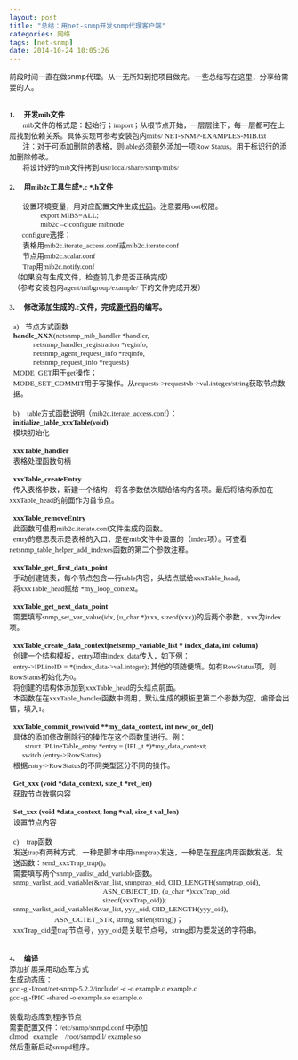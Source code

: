 ```yaml
---
layout: post
title: "总结：用net-snmp开发snmp代理客户端"
categories: 网络
tags: [net-snmp]
date: 2014-10-24 10:05:26
---
```


<span style="font-size: small;">前段时间一直在做snmp代理。从一无所知到把项目做完。一些总结写在这里，分享给需要的人。</span></p>
<p class="MsoNormal" style="margin: 0cm 0cm 0pt;"><span lang="EN-US"><span style="font-family: Times New Roman; font-size: small;">&nbsp;</span></span></p>
<p class="MsoNormal" style="text-indent: -18pt; margin: 0cm 0cm 0pt 18pt;"><strong style=""><span style="" lang="EN-US"><span style=""><span style="font-family: Times New Roman;"><span style="font-size: small;">1.</span><span style="font: 7pt &quot;Times New Roman&quot;;">&nbsp;&nbsp;&nbsp;&nbsp;&nbsp;&nbsp; </span></span></span></span></strong><span style="font-size: small;"><strong style=""><span style="font-family: 宋体;">开发</span><span lang="EN-US"><span style="font-family: Times New Roman;">mib</span></span></strong><strong style=""><span style="font-family: 宋体;">文件</span></strong></span></p>
<p class="MsoNormal" style="text-indent: 18pt; margin: 0cm 0cm 0pt;"><span style="font-size: small;"><span lang="EN-US"><span style="font-family: Times New Roman;">mib</span></span><span style="font-family: 宋体;">文件的格式是：起始行；</span><span lang="EN-US"><span style="font-family: Times New Roman;">import</span></span><span style="font-family: 宋体;">；从根节点开始，一层层往下，每一层都可在上层找到依赖关系。具体实现可参考安装包内</span><span lang="EN-US"><span style="font-family: Times New Roman;">mibs/ NET-SNMP-EXAMPLES-MIB.txt</span></span></span></p>
<p class="MsoNormal" style="text-indent: 18pt; margin: 0cm 0cm 0pt;"><span style="font-size: small;"><span style="font-family: 宋体;">注：对于可添加删除的表格，则</span><span lang="EN-US"><span style="font-family: Times New Roman;">table</span></span><span style="font-family: 宋体;">必须额外添加一项</span><span lang="EN-US"><span style="font-family: Times New Roman;">Row Status</span></span><span style="font-family: 宋体;">。用于标识行的添加删除修改。</span></span></p>
<p class="MsoNormal" style="text-indent: 18pt; margin: 0cm 0cm 0pt;"><span style="font-size: small;"><span style="font-family: 宋体;">将设计好的</span><span lang="EN-US"><span style="font-family: Times New Roman;">mib</span></span><span style="font-family: 宋体;">文件拷到</span><span lang="EN-US"><span style="font-family: Times New Roman;">/usr/local/share/snmp/mibs/</span></span></span></p>
<p class="MsoNormal" style="margin: 0cm 0cm 0pt;"><span lang="EN-US"><span style="font-family: Times New Roman; font-size: small;">&nbsp;</span></span></p>
<p class="MsoNormal" style="text-indent: -18pt; margin: 0cm 0cm 0pt 18pt;"><strong style=""><span style="" lang="EN-US"><span style=""><span style="font-family: Times New Roman;"><span style="font-size: small;">2.</span><span style="font: 7pt &quot;Times New Roman&quot;;">&nbsp;&nbsp;&nbsp;&nbsp;&nbsp;&nbsp; </span></span></span></span></strong><span style="font-size: small;"><strong style=""><span style="font-family: 宋体;">用</span><span lang="EN-US"><span style="font-family: Times New Roman;">mib2c</span></span></strong><strong style=""><span style="font-family: 宋体;">工具生成</span><span lang="EN-US"><span style="font-family: Times New Roman;">*.c *.h</span></span></strong><strong style=""><span style="font-family: 宋体;">文件</span></strong></span></p>
<p class="MsoNormal" style="margin: 0cm 0cm 0pt 18pt;"><span lang="EN-US"><span style="font-family: Times New Roman; font-size: small;">&nbsp;</span></span></p>
<p class="MsoNormal" style="margin: 0cm 0cm 0pt 18pt;"><span style="font-size: small;"><span style="font-family: 宋体;">设置环境变量，用对应配置文件生成<span class="wp_keywordlink"><a href="http://www.doc5188.com/" title="代码" target="_blank">代码</a></span>。注意要用</span><span lang="EN-US"><span style="font-family: Times New Roman;">root</span></span><span style="font-family: 宋体;">权限。</span></span></p>
<p class="MsoNormal" style="text-indent: 21pt; margin: 0cm 0cm 0pt 21pt;"><span lang="EN-US"><span style="font-family: Times New Roman; font-size: small;">export MIBS=ALL;</span></span></p>
<p class="MsoNormal" style="text-indent: 21pt; margin: 0cm 0cm 0pt 21pt;"><span lang="EN-US"><span style="font-family: Times New Roman; font-size: small;">mib2c –c configure mibnode</span></span></p>
<p class="MsoNormal" style="margin: 0cm 0cm 0pt;"><span style="font-size: small;"><span lang="EN-US"><span style="font-family: Times New Roman;"><span style="">&nbsp;&nbsp;&nbsp;&nbsp;&nbsp;&nbsp; </span>configure</span></span><span style="font-family: 宋体;">选择：</span></span></p>
<p class="MsoNormal" style="text-indent: 18pt; margin: 0cm 0cm 0pt;"><span style="font-size: small;"><span style="font-family: 宋体;">表格用</span><span lang="EN-US"><span style="font-family: Times New Roman;">mib2c.iterate_access.conf</span></span><span style="font-family: 宋体;">或</span><span lang="EN-US"><span style="font-family: Times New Roman;">mib2c.iterate.conf</span></span></span></p>
<p class="MsoNormal" style="text-indent: 18pt; margin: 0cm 0cm 0pt;"><span style="font-size: small;"><span style="font-family: 宋体;">节点用</span><span lang="EN-US"><span style="font-family: Times New Roman;">mib2c.scalar.conf</span></span></span></p>
<p class="MsoNormal" style="text-indent: 18pt; margin: 0cm 0cm 0pt;"><span style="font-size: small;"><span lang="EN-US"><span style="font-family: Times New Roman;">Trap</span></span><span style="font-family: 宋体;">用</span><span lang="EN-US"><span style="font-family: Times New Roman;">mib2c.notify.conf</span></span></span></p>
<p class="MsoNormal" style="text-indent: 5.25pt; margin: 0cm 0cm 0pt;"><span style="font-family: 宋体;"><span style="font-size: small;">（如果没有生成文件，检查前几步是否正确完成）</span></span></p>
<p class="MsoNormal" style="text-indent: 5.25pt; margin: 0cm 0cm 0pt;"><span style="font-size: small;"><span style="font-family: 宋体;">（参考安装包内</span><span lang="EN-US"><span style="font-family: Times New Roman;">agent/mibgroup/example/ </span></span><span style="font-family: 宋体;">下的文件完成开发）</span></span></p>
<p class="MsoNormal" style="margin: 0cm 0cm 0pt;"><span lang="EN-US"><span style="font-family: Times New Roman; font-size: small;">&nbsp;</span></span></p>
<p class="MsoNormal" style="text-indent: -18pt; margin: 0cm 0cm 0pt 18pt;"><strong style=""><span style="" lang="EN-US"><span style=""><span style="font-family: Times New Roman;"><span style="font-size: small;">3.</span><span style="font: 7pt &quot;Times New Roman&quot;;">&nbsp;&nbsp;&nbsp;&nbsp;&nbsp;&nbsp; </span></span></span></span></strong><span style="font-size: small;"><strong style=""><span style="font-family: 宋体;">修改添加生成的</span><span lang="EN-US"><span style="font-family: Times New Roman;">.c</span></span></strong><strong style=""><span style="font-family: 宋体;">文件，完成<span class="wp_keywordlink"><a href="http://www.doc5188.com/" title="源代码" target="_blank">源代码</a></span>的编写。</span></strong></span></p>
<p class="MsoNormal" style="text-indent: 5.25pt; margin: 0cm 0cm 0pt;"><span lang="EN-US"><span style="font-family: Times New Roman; font-size: small;">&nbsp;</span></span></p>
<p class="MsoNormal" style="text-indent: -18pt; margin: 0cm 0cm 0pt 23.25pt;"><span style="font-family: 宋体;" lang="EN-US"><span style=""><span style="font-size: small;">a)</span><span style="font: 7pt &quot;Times New Roman&quot;;">&nbsp;&nbsp;&nbsp;&nbsp; </span></span></span><span style="font-family: 宋体;"><span style="font-size: small;">节点方式函数</span></span></p>
<p class="MsoNormal" style="margin: 0cm 0cm 0pt 5.25pt;"><span style="font-family: Times New Roman;"><span style="font-size: small;"><strong style=""><span lang="EN-US">handle_XXX</span></strong><span lang="EN-US">(netsnmp_mib_handler *handler,</span></span></span></p>
<p class="MsoNormal" style="margin: 0cm 0cm 0pt 5.25pt;"><span lang="EN-US"><span style="font-family: Times New Roman;"><span style="font-size: small;"><span style="">&nbsp;&nbsp;&nbsp;&nbsp;&nbsp;&nbsp;&nbsp;&nbsp;&nbsp;&nbsp; </span>netsnmp_handler_registration *reginfo,</span></span></span></p>
<p class="MsoNormal" style="margin: 0cm 0cm 0pt 5.25pt;"><span lang="EN-US"><span style="font-family: Times New Roman;"><span style="font-size: small;"><span style="">&nbsp;&nbsp;&nbsp;&nbsp;&nbsp;&nbsp;&nbsp;&nbsp;&nbsp;&nbsp; </span>netsnmp_agent_request_info *reqinfo,</span></span></span></p>
<p class="MsoNormal" style="margin: 0cm 0cm 0pt 5.25pt;"><span lang="EN-US"><span style="font-family: Times New Roman;"><span style="font-size: small;"><span style="">&nbsp;&nbsp;&nbsp;&nbsp;&nbsp;&nbsp;&nbsp;&nbsp;&nbsp;&nbsp; </span>netsnmp_request_info *requests)</span></span></span></p>
<p class="MsoNormal" style="margin: 0cm 0cm 0pt 5.25pt;"><span style="font-size: small;"><span lang="EN-US"><span style="font-family: Times New Roman;">MODE_GET</span></span><span style="font-family: 宋体;">用于</span><span lang="EN-US"><span style="font-family: Times New Roman;">get</span></span><span style="font-family: 宋体;">操作；</span></span></p>
<p class="MsoNormal" style="margin: 0cm 0cm 0pt 5.25pt;"><span style="font-size: small;"><span lang="EN-US"><span style="font-family: Times New Roman;">MODE_SET_COMMIT</span></span><span style="font-family: 宋体;">用于写操作。从</span><span lang="EN-US"><span style="font-family: Times New Roman;">requests-&gt;requestvb-&gt;val.integer/string</span></span><span style="font-family: 宋体;">获取节点数据。</span></span></p>
<p class="MsoNormal" style="margin: 0cm 0cm 0pt 5.25pt;"><span lang="EN-US"><span style="font-family: Times New Roman; font-size: small;">&nbsp;</span></span></p>
<p class="MsoNormal" style="text-indent: -18pt; margin: 0cm 0cm 0pt 23.25pt;"><span style="font-family: Times New Roman;"><span style="" lang="EN-US"><span style=""><span style="font-size: small;">b)</span><span style="font: 7pt &quot;Times New Roman&quot;;">&nbsp;&nbsp;&nbsp;&nbsp;&nbsp; </span></span></span><span lang="EN-US"><span style="font-size: small;">table</span></span></span><span style="font-size: small;"><span style="font-family: 宋体;">方式函数说明（</span><span lang="EN-US"><span style="font-family: Times New Roman;">mib2c.iterate_access.conf</span></span><span style="font-family: 宋体;">）：</span></span></p>
<p class="MsoNormal" style="text-indent: 5.25pt; margin: 0cm 0cm 0pt;"><strong style=""><span lang="EN-US"><span style="font-family: Times New Roman;"><span style="font-size: small;">initialize_table_xxxTable(void)</span></span></span></strong></p>
<p class="MsoNormal" style="text-indent: 5.25pt; margin: 0cm 0cm 0pt;"><span style="font-family: 宋体;"><span style="font-size: small;">模块初始化</span></span></p>
<p class="MsoNormal" style="text-indent: 5.25pt; margin: 0cm 0cm 0pt;"><span lang="EN-US"><span style="font-family: Times New Roman; font-size: small;">&nbsp;</span></span></p>
<p class="MsoNormal" style="text-indent: 5.25pt; margin: 0cm 0cm 0pt;"><strong style=""><span lang="EN-US"><span style="font-family: Times New Roman;"><span style="font-size: small;">xxxTable_handler</span></span></span></strong></p>
<p class="MsoNormal" style="text-indent: 5.25pt; margin: 0cm 0cm 0pt;"><span style="font-family: 宋体;"><span style="font-size: small;">表格处理函数句柄</span></span></p>
<p class="MsoNormal" style="text-indent: 5.25pt; margin: 0cm 0cm 0pt;"><span lang="EN-US"><span style="font-family: Times New Roman; font-size: small;">&nbsp;</span></span></p>
<p class="MsoNormal" style="text-indent: 5.25pt; margin: 0cm 0cm 0pt;"><strong style=""><span lang="EN-US"><span style="font-family: Times New Roman;"><span style="font-size: small;">xxxTable_createEntry</span></span></span></strong></p>
<p class="MsoNormal" style="text-indent: 5.25pt; margin: 0cm 0cm 0pt;"><span style="font-size: small;"><span style="font-family: 宋体;">传入表格参数，新建一个结构，将各参数依次赋给结构内各项。最后将结构添加在</span><span lang="EN-US"><span style="font-family: Times New Roman;">xxxTable_head</span></span><span style="font-family: 宋体;">的前面作为首节点。</span></span></p>
<p class="MsoNormal" style="text-indent: 5.25pt; margin: 0cm 0cm 0pt;"><span lang="EN-US"><span style="font-family: Times New Roman; font-size: small;">&nbsp;</span></span></p>
<p class="MsoNormal" style="text-indent: 5.25pt; margin: 0cm 0cm 0pt;"><strong style=""><span lang="EN-US"><span style="font-family: Times New Roman;"><span style="font-size: small;">xxxTable_removeEntry</span></span></span></strong></p>
<p class="MsoNormal" style="text-indent: 5.25pt; margin: 0cm 0cm 0pt;"><span style="font-size: small;"><span style="font-family: 宋体;">此函数可借用</span><span lang="EN-US"><span style="font-family: Times New Roman;">mib2c.iterate.conf</span></span><span style="font-family: 宋体;">文件生成的函数。</span></span></p>
<p class="MsoNormal" style="text-indent: 5.25pt; margin: 0cm 0cm 0pt;"><span style="font-size: small;"><span lang="EN-US"><span style="font-family: Times New Roman;">entry</span></span><span style="font-family: 宋体;">的意思表示是表格的入口，是在</span><span lang="EN-US"><span style="font-family: Times New Roman;">mib</span></span><span style="font-family: 宋体;">文件中设置的（</span><span lang="EN-US"><span style="font-family: Times New Roman;">index</span></span><span style="font-family: 宋体;">项）。可查看</span><span lang="EN-US"><span style="font-family: Times New Roman;">netsnmp_table_helper_add_indexes</span></span><span style="font-family: 宋体;">函数的第二个参数注释。</span></span></p>
<p class="MsoNormal" style="text-indent: 5.25pt; margin: 0cm 0cm 0pt;"><span lang="EN-US"><span style="font-family: Times New Roman; font-size: small;">&nbsp;</span></span></p>
<p class="MsoNormal" style="text-indent: 5.25pt; margin: 0cm 0cm 0pt;"><strong style=""><span lang="EN-US"><span style="font-family: Times New Roman;"><span style="font-size: small;">xxxTable_get_first_data_point</span></span></span></strong></p>
<p class="MsoNormal" style="text-indent: 5.25pt; margin: 0cm 0cm 0pt;"><span style="font-size: small;"><span style="font-family: 宋体;">手动创建链表，每个节点包含一行</span><span lang="EN-US"><span style="font-family: Times New Roman;">table</span></span><span style="font-family: 宋体;">内容，头结点赋给</span><span lang="EN-US"><span style="font-family: Times New Roman;">xxxTable_head</span></span><span style="font-family: 宋体;">。</span></span></p>
<p class="MsoNormal" style="text-indent: 5.25pt; margin: 0cm 0cm 0pt;"><span style="font-size: small;"><span style="font-family: 宋体;">将</span><span lang="EN-US"><span style="font-family: Times New Roman;">xxxTable_head</span></span><span style="font-family: 宋体;">赋给</span><span lang="EN-US"><span style="font-family: Times New Roman;"> *my_loop_context</span></span><span style="font-family: 宋体;">。</span></span></p>
<p class="MsoNormal" style="text-indent: 5.25pt; margin: 0cm 0cm 0pt;"><span lang="EN-US"><span style="font-family: Times New Roman; font-size: small;">&nbsp;</span></span></p>
<p class="MsoNormal" style="text-indent: 5.25pt; margin: 0cm 0cm 0pt;"><strong style=""><span lang="EN-US"><span style="font-family: Times New Roman;"><span style="font-size: small;">xxxTable_get_next_data_point</span></span></span></strong></p>
<p class="MsoNormal" style="text-indent: 5.25pt; margin: 0cm 0cm 0pt;"><span style="font-size: small;"><span style="font-family: 宋体;">需要填写</span><span lang="EN-US"><span style="font-family: Times New Roman;">snmp_set_var_value(idx, (u_char *)xxx, sizeof(xxx))</span></span><span style="font-family: 宋体;">的后两个参数，</span><span lang="EN-US"><span style="font-family: Times New Roman;">xxx</span></span><span style="font-family: 宋体;">为</span><span lang="EN-US"><span style="font-family: Times New Roman;">index</span></span><span style="font-family: 宋体;">项。</span></span></p>
<p class="MsoNormal" style="text-indent: 5.25pt; margin: 0cm 0cm 0pt;"><span lang="EN-US"><span style="font-family: Times New Roman; font-size: small;">&nbsp;</span></span></p>
<p class="MsoNormal" style="text-indent: 5.25pt; margin: 0cm 0cm 0pt;"><strong style=""><span lang="EN-US"><span style="font-family: Times New Roman;"><span style="font-size: small;">xxxTable_create_data_context(netsnmp_variable_list * index_data, int column)</span></span></span></strong></p>
<p class="MsoNormal" style="text-indent: 5.25pt; margin: 0cm 0cm 0pt;"><span style="font-size: small;"><span style="font-family: 宋体;">创建一个结构模板，</span><span lang="EN-US"><span style="font-family: Times New Roman;">entry</span></span><span style="font-family: 宋体;">项由</span><span lang="EN-US"><span style="font-family: Times New Roman;">index_data</span></span><span style="font-family: 宋体;">传入，如下例：</span></span></p>
<p class="MsoNormal" style="text-indent: 5.25pt; margin: 0cm 0cm 0pt;"><span style="font-size: small;"><span lang="EN-US"><span style="font-family: Times New Roman;">entry-&gt;IPLineID = *(index_data-&gt;val.integer); </span></span><span style="font-family: 宋体;">其他的项随便填。如有</span><span lang="EN-US"><span style="font-family: Times New Roman;">RowStatus</span></span><span style="font-family: 宋体;">项，则</span><span lang="EN-US"><span style="font-family: Times New Roman;">RowStatus</span></span><span style="font-family: 宋体;">初始化为</span><span lang="EN-US"><span style="font-family: Times New Roman;">0</span></span><span style="font-family: 宋体;">。</span></span></p>
<p class="MsoNormal" style="text-indent: 5.25pt; margin: 0cm 0cm 0pt;"><span style="font-size: small;"><span style="font-family: 宋体;">将创建的结构体添加到</span><span lang="EN-US"><span style="font-family: Times New Roman;">xxxTable_head</span></span><span style="font-family: 宋体;">的头结点前面。</span></span></p>
<p class="MsoNormal" style="text-indent: 5.25pt; margin: 0cm 0cm 0pt;"><span style="font-size: small;"><span style="font-family: 宋体;">本函数在在</span><span lang="EN-US"><span style="font-family: Times New Roman;">xxxTable_handler</span></span><span style="font-family: 宋体;">函数中调用，默认生成的模板里第二个参数为空，编译会出错，填入</span><span lang="EN-US"><span style="font-family: Times New Roman;">1</span></span><span style="font-family: 宋体;">。</span></span></p>
<p class="MsoNormal" style="text-indent: 5.25pt; margin: 0cm 0cm 0pt;"><span lang="EN-US"><span style="font-family: Times New Roman; font-size: small;">&nbsp;</span></span></p>
<p class="MsoNormal" style="text-indent: 5.25pt; margin: 0cm 0cm 0pt;"><strong style=""><span lang="EN-US"><span style="font-family: Times New Roman;"><span style="font-size: small;">xxxTable_commit_row(void **my_data_context, int new_or_del)</span></span></span></strong></p>
<p class="MsoNormal" style="text-indent: 5.25pt; margin: 0cm 0cm 0pt;"><span style="font-family: 宋体;"><span style="font-size: small;">具体的添加修改删除行的操作在这个函数里进行。例：</span></span></p>
<p class="MsoNormal" style="text-indent: 21pt; margin: 0cm 0cm 0pt;"><span lang="EN-US"><span style="font-family: Times New Roman; font-size: small;">struct IPLineTable_entry *entry = (IPL_t *)*my_data_context;</span></span></p>
<p class="MsoNormal" style="text-indent: 5.25pt; margin: 0cm 0cm 0pt;"><span lang="EN-US"><span style="font-family: Times New Roman;"><span style="font-size: small;"><span style="">&nbsp;&nbsp;&nbsp;&nbsp; </span>switch (entry-&gt;RowStatus)</span></span></span></p>
<p class="MsoNormal" style="text-indent: 5.25pt; margin: 0cm 0cm 0pt;"><span style="font-size: small;"><span style="font-family: 宋体;">根据</span><span lang="EN-US"><span style="font-family: Times New Roman;">entry-&gt;RowStatus</span></span><span style="font-family: 宋体;">的不同类型区分不同的操作。</span></span></p>
<p class="MsoNormal" style="text-indent: 5.25pt; margin: 0cm 0cm 0pt;"><span lang="EN-US"><span style="font-family: Times New Roman; font-size: small;">&nbsp;</span></span></p>
<p class="MsoNormal" style="text-indent: 5.25pt; margin: 0cm 0cm 0pt;"><span style="font-family: Times New Roman;"><span style="font-size: small;"><strong style=""><span lang="EN-US">Get_xxx</span></strong><span lang="EN-US"> <strong style="">(void *data_context, size_t *ret_len)</strong></span></span></span></p>
<p class="MsoNormal" style="text-indent: 5.25pt; margin: 0cm 0cm 0pt;"><span style="font-family: 宋体;"><span style="font-size: small;">获取节点数据内容</span></span></p>
<p class="MsoNormal" style="text-indent: 5.25pt; margin: 0cm 0cm 0pt;"><span lang="EN-US"><span style="font-family: Times New Roman; font-size: small;">&nbsp;</span></span></p>
<p class="MsoNormal" style="text-indent: 5.25pt; margin: 0cm 0cm 0pt;"><span style="font-family: Times New Roman;"><span style="font-size: small;"><strong style=""><span lang="EN-US">Set_xxx</span></strong><span lang="EN-US"> <strong style="">(void *data_context, long *val, size_t val_len)</strong></span></span></span></p>
<p class="MsoNormal" style="text-indent: 5.25pt; margin: 0cm 0cm 0pt;"><span style="font-family: 宋体;"><span style="font-size: small;">设置节点内容</span></span></p>
<p class="MsoNormal" style="text-indent: 5.25pt; margin: 0cm 0cm 0pt;"><span lang="EN-US"><span style="font-family: Times New Roman; font-size: small;">&nbsp;</span></span></p>
<p class="MsoNormal" style="text-indent: -18pt; margin: 0cm 0cm 0pt 23.25pt;"><span style="font-family: Times New Roman;"><span style="" lang="EN-US"><span style=""><span style="font-size: small;">c)</span><span style="font: 7pt &quot;Times New Roman&quot;;">&nbsp;&nbsp;&nbsp;&nbsp;&nbsp; </span></span></span><span lang="EN-US"><span style="font-size: small;">trap</span></span></span><span style="font-family: 宋体;"><span style="font-size: small;">函数</span></span></p>
<p class="MsoNormal" style="margin: 0cm 0cm 0pt 5.25pt;"><span style="font-size: small;"><span style="font-family: 宋体;">发送</span><span lang="EN-US"><span style="font-family: Times New Roman;">trap</span></span><span style="font-family: 宋体;">有两种方式，一种是脚本中用</span><span lang="EN-US"><span style="font-family: Times New Roman;">snmptrap</span></span><span style="font-family: 宋体;">发送，一种是在<span class="wp_keywordlink"><a href="http://www.doc5188.com/" title="程序" target="_blank">程序</a></span>内用函数发送。发送函数：</span><span lang="EN-US"><span style="font-family: Times New Roman;">send_xxxTrap_trap()</span></span><span style="font-family: 宋体;">。</span></span></p>
<p class="MsoNormal" style="margin: 0cm 0cm 0pt 5.25pt;"><span style="font-size: small;"><span style="font-family: 宋体;">需要填写两个</span><span lang="EN-US"><span style="font-family: Times New Roman;">snmp_varlist_add_variable</span></span><span style="font-family: 宋体;">函数。</span></span></p>
<p class="MsoNormal" style="margin: 0cm 0cm 0pt 5.25pt;"><span lang="EN-US"><span style="font-family: Times New Roman; font-size: small;">snmp_varlist_add_variable(&amp;var_list, snmptrap_oid, OID_LENGTH(snmptrap_oid),</span></span></p>
<p class="MsoNormal" style="margin: 0cm 0cm 0pt 126pt;"><span lang="EN-US"><span style="font-family: Times New Roman; font-size: small;">ASN_OBJECT_ID, (u_char *)xxxTrap_oid, sizeof(xxxTrap_oid));</span></span></p>
<p class="MsoNormal" style="margin: 0cm 0cm 0pt 5.25pt;"><span lang="EN-US"><span style="font-family: Times New Roman; font-size: small;">snmp_varlist_add_variable(&amp;var_list, yyy_oid, OID_LENGTH(yyy_oid),</span></span></p>
<p class="MsoNormal" style="margin: 0cm 0cm 0pt 5.25pt;"><span style="font-size: small;"><span lang="EN-US"><span style="font-family: Times New Roman;"><span style="">&nbsp;&nbsp;&nbsp;&nbsp;&nbsp;&nbsp;&nbsp;&nbsp;&nbsp;&nbsp;&nbsp;&nbsp;&nbsp;&nbsp;&nbsp;&nbsp;&nbsp;&nbsp;&nbsp;&nbsp;&nbsp;&nbsp; </span>ASN_OCTET_STR, string, strlen(string))</span></span><span style="font-family: 宋体;">；</span></span></p>
<p class="MsoNormal" style="margin: 0cm 0cm 0pt 5.25pt;"><span style="font-size: small;"><span lang="EN-US"><span style="font-family: Times New Roman;">xxxTrap_oid</span></span><span style="font-family: 宋体;">是</span><span lang="EN-US"><span style="font-family: Times New Roman;">trap</span></span><span style="font-family: 宋体;">节点号，</span><span lang="EN-US"><span style="font-family: Times New Roman;">yyy_oid</span></span><span style="font-family: 宋体;">是关联节点号，</span><span lang="EN-US"><span style="font-family: Times New Roman;">string</span></span><span style="font-family: 宋体;">即为要发送的字符串。</span></span></p>
<p class="MsoNormal" style="margin: 0cm 0cm 0pt;"><span lang="EN-US"><span style="font-family: Times New Roman; font-size: small;">&nbsp;</span></span></p>
<p class="MsoNormal" style="margin: 0cm 0cm 0pt;"><span lang="EN-US"><span style="font-family: Times New Roman; font-size: small;">&nbsp;</span></span></p>
<p class="MsoNormal" style="text-indent: -18pt; margin: 0cm 0cm 0pt 18pt;"><strong style=""><span style="" lang="EN-US"><span style=""><span style="font-family: Times New Roman;"><span style="font-size: small;">4.</span><span style="font: 7pt &quot;Times New Roman&quot;;">&nbsp;&nbsp;&nbsp;&nbsp;&nbsp;&nbsp; </span></span></span></span></strong><strong style=""><span style="font-size: small;"><span style="font-family: 宋体;">编译</span></span></strong></p>
<p class="MsoNormal" style="margin: 0cm 0cm 0pt;"><span style="font-family: 宋体;"><span style="font-size: small;">添加扩展采用动态库方式</span></span></p>
<p class="MsoNormal" style="margin: 0cm 0cm 0pt;"><span style="font-family: 宋体;"><span style="font-size: small;">生成动态库：</span></span></p>
<p class="MsoNormal" style="margin: 0cm 0cm 0pt;"><span lang="EN-US"><span style="font-family: Times New Roman; font-size: small;">gcc -g -I/root/net-snmp-5.2.2/include/ -c -o example.o example.c </span></span></p>
<p class="MsoNormal" style="margin: 0cm 0cm 0pt;"><span lang="EN-US"><span style="font-family: Times New Roman; font-size: small;">gcc -g -fPIC -shared -o example.so example.o</span></span></p>
<p class="MsoNormal" style="margin: 0cm 0cm 0pt;"><span lang="EN-US"><span style="font-family: Times New Roman; font-size: small;">&nbsp;</span></span></p>
<p class="MsoNormal" style="margin: 0cm 0cm 0pt;"><span style="font-family: 宋体;"><span style="font-size: small;">装载动态库到程序节点</span></span></p>
<p class="MsoNormal" style="margin: 0cm 0cm 0pt;"><span style="font-size: small;"><span style="font-family: 宋体;">需要配置文件：</span><span lang="EN-US"><span style="font-family: Times New Roman;">/etc/snmp/snmpd.conf </span></span><span style="font-family: 宋体;">中添加</span></span></p>
<p class="MsoNormal" style="margin: 0cm 0cm 0pt;"><span lang="EN-US"><span style="font-family: Times New Roman; font-size: small;">dlmod<span style="">&nbsp;&nbsp; </span>example<span style="">&nbsp;&nbsp;&nbsp; </span>/root/snmpdll/ example.so</span></span></p>
<p class="MsoNormal" style="margin: 0cm 0cm 0pt;"><span style="font-size: small;"><span style="font-family: 宋体;">然后重新启动</span><span lang="EN-US"><span style="font-family: Times New Roman;">snmpd</span></span><span style="font-family: 宋体;">程序。</span></span></p>
<p class="MsoNormal" style="margin: 0cm 0cm 0pt;"><span lang="EN-US"><span style="font-family: Times New Roman; font-size: small;">&nbsp;</span></span></p>
<p>&nbsp;</p>
